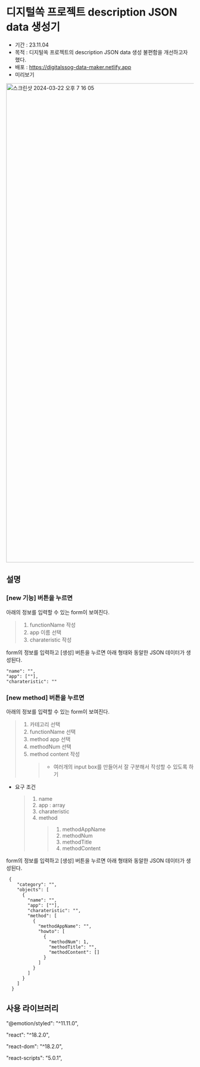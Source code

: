 # 디지털쏙 프로젝트 description JSON data 생성기

- 기간 : 23.11.04
- 목적 : 디지털쏙 프로젝트의 description JSON data 생성 불편함을 개선하고자 했다.
- 배포 : https://digitalssog-data-maker.netlify.app
- 미리보기
  
<img width="1287" alt="스크린샷 2024-03-22 오후 7 16 05" src="https://github.com/Ellie998/digitalssog-json-info-maker/assets/89681100/d9c98132-1689-41c5-b3a2-5703909afd83">

## 설명
### [new 기능] 버튼을 누르면
아래의 정보를 입력할 수 있는 form이 보여진다.
> 1. functionName 작성
> 2. app 이름 선택
> 3. charateristic 작성

form의 정보를 입력하고 [생성] 버튼을 누르면 아래 형태와 동알한 JSON 데이터가 생성된다.
```
"name": "",
"app": [""],
"charateristic": ""
```

### [new method] 버튼을 누르면
아래의 정보를 입력할 수 있는 form이 보여진다.
> 1. 카테고리 선택
> 2. functionName 선택
> 3. method app 선택
> 4. methodNum 선택
> 5. method content 작성
>    > - 여러개의 input box를 만들어서 잘 구분해서 작성할 수 있도록 하기

- 요구 조건
  > 1. name
  > 2. app : array
  > 3. charateristic
  > 4. method
  >    > 1. methodAppName
  >    > 2. methodNum
  >    > 3. methodTitle
  >    > 4. methodContent



form의 정보를 입력하고 [생성] 버튼을 누르면 아래 형태와 동알한 JSON 데이터가 생성된다.
```
 {
    "category": "",
    "objects": [
      {
        "name": "",
        "app": [""],
        "charateristic": "",
        "method": [
          {
            "methodAppName": "",
            "howto": [
              {
                "methodNum": 1,
                "methodTitle": "",
                "methodContent": []
              }
            ]
          }
        ]
      }
    ]
  }
```

## 사용 라이브러리
"@emotion/styled": "^11.11.0",

"react": "^18.2.0",

"react-dom": "^18.2.0",

"react-scripts": "5.0.1",
